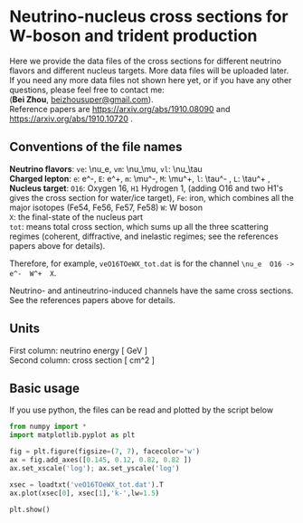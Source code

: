 # Neutrino-nucleus cross sections for W-boson and trident production
Here we provide the data files of the cross sections for different neutrino flavors and different nucleus targets. More data files will be uploaded later.   
If you need any more data files not shown here yet, or if you have any other questions, please feel free to contact me:  
    (**Bei Zhou**, beizhousuper@gmail.com).  
Reference papers are https://arxiv.org/abs/1910.08090 and https://arxiv.org/abs/1910.10720 .


## Conventions of the file names

**Neutrino flavors**: ``ve``: \nu_e,  ``vm``: \nu_\mu,   ``vl``: \nu_\tau   
**Charged lepton**: ``e``: e^-,  ``E``: e^+,  ``m``: \mu^-,  ``M``: \mu^+,  ``l``: \tau^- ,  ``L``: \tau^+ ,  
**Nucleus target**: ``O16``: Oxygen 16, ``H1`` Hydrogen 1, (adding O16 and two H1's gives the cross section for water/ice target), ``Fe``: iron, which combines all the major isotopes (Fe54, Fe56, Fe57, Fe58) 
``W``: W boson  
``X``: the final-state of the nucleus part  
``tot``: means total cross section, which sums up all the three scattering regimes (coherent, diffractive, and inelastic regimes; see the references papers above for details).  

Therefore, for example, ``veO16TOeWX_tot.dat`` is for the channel ``\nu_e  O16 -> e^-  W^+  X``.  

Neutrino- and antineutrino-induced channels have the same cross sections. See the references papers above for details.  


## Units
First column: neutrino energy  [ GeV ]  
Second column: cross section  [ cm^2 ]


## Basic usage

If you use python, the files can be read and plotted by the script below  
```python
from numpy import *
import matplotlib.pyplot as plt

fig = plt.figure(figsize=(7, 7), facecolor='w')
ax = fig.add_axes([0.145, 0.12, 0.82, 0.82 ])
ax.set_xscale('log'); ax.set_yscale('log')

xsec = loadtxt('veO16TOeWX_tot.dat').T
ax.plot(xsec[0], xsec[1],'k-',lw=1.5)

plt.show()
```
